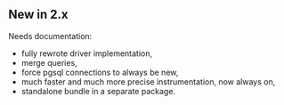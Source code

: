 ## New in 2.x

Needs documentation:

 - fully rewrote driver implementation,
 - merge queries,
 - force pgsql connections to always be new,
 - much faster and much more precise instrumentation, now always on,
 - standalone bundle in a separate package.
